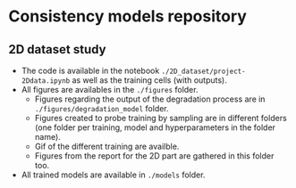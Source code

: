# Consistency models repository

## 2D dataset study

- The code is available in the notebook `./2D_dataset/project-2Ddata.ipynb` as well as the training cells (with outputs).
- All figures are availables in the `./figures` folder.
    - Figures regarding the output of the degradation process are in `./figures/degradation_model` folder.
    - Figures created to probe training by sampling are in different folders (one folder per training, model and hyperparameters in the folder name).
    - Gif of the different training are availble.
    - Figures from the report for the 2D part are gathered in this folder too.
- All trained models are available in `./models` folder.